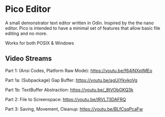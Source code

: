 # Pico Editor

A small demonstrator text editor written in Odin. Inspired by the the nano editor. Pico is intended to have a minimal set of features that allow basic file editing and no more.

Works for both POSIX & Windows

## Video Streams

Part 1: (Ansi Codes, Platform Raw Mode): https://youtu.be/f64jNXptMEo

Part 1a: (Subpackage) Gap Buffer: https://youtu.be/agUiYkvkoVg

Part 1b: TextBuffer Abstraction: https://youtu.be/_8tVObGKQ3k

Part 2: File to Screenspace: https://youtu.be/lRVL73DAFRQ

Part 3: Saving, Movement, Cleanup: https://youtu.be/BLfCsqPcaFw
